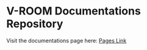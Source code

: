 # V-ROOM Documentations Repository

Visit the documentations page here: [Pages Link](https://josephthen3320.github.io/v-room_docs)
